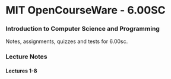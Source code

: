 # MIT OpenCourseWare - 6.00SC
### Introduction to Computer Science and Programming

Notes, assignments, quizzes and tests for 6.00sc.

### Lecture Notes

#### Lectures 1-8
